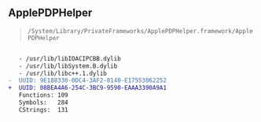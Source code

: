 ## ApplePDPHelper

> `/System/Library/PrivateFrameworks/ApplePDPHelper.framework/ApplePDPHelper`

```diff

   - /usr/lib/libIOACIPCBB.dylib
   - /usr/lib/libSystem.B.dylib
   - /usr/lib/libc++.1.dylib
-  UUID: 9E188330-0DC4-3AF2-8140-E17553062252
+  UUID: 08BEA4A6-254C-3BC9-9590-EAAA3390A9A1
   Functions: 109
   Symbols:   284
   CStrings:  131

```
